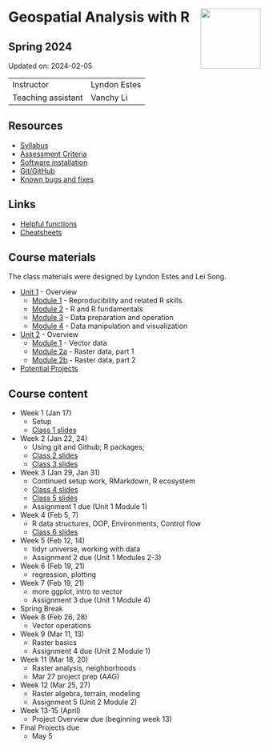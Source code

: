 
# Geospatial Analysis with R <img src="https://s28151.pcdn.co/offices/marketing-and-communications/wp-content/blogs.dir/3/files/sites/106/2019/08/CU_Seal_Red_SM_60_75_v4-768x768.png" align="right" width="120" />

## Spring 2024

Updated on: 2024-02-05

<center>

|                    |              |
|:-------------------|:-------------|
| Instructor         | Lyndon Estes |
| Teaching assistant | Vanchy Li    |

</center>

## Resources

- [Syllabus](syllabus.html)
- [Assessment Criteria](assessment.html)
- [Software installation](software-installation.html)
- [Git/GitHub](git-github.html)
- [Known bugs and fixes](bugs-fixes.html)

## Links

- [Helpful functions](helpful_functions.html)
- [Cheatsheets](cheatsheets.html)

## Course materials

The class materials were designed by Lyndon Estes and Lei Song.

- [Unit 1](unit1.html) - Overview
  - [Module 1](unit1-module1.html) - Reproducibility and related R
    skills
  - [Module 2](unit1-module2.html) - R and R fundamentals
  - [Module 3](unit1-module3.html) - Data preparation and operation
  - [Module 4](unit1-module4.html) - Data manipulation and visualization
- [Unit 2](unit2.html) - Overview
  - [Module 1](unit2-module1.html) - Vector data
  - [Module 2a](unit2-module2a.html) - Raster data, part 1
  - [Module 2b](unit2-module2b.html) - Raster data, part 2
- [Potential Projects](projects.html)

## Course content

- Week 1 (Jan 17)
  - Setup
  - [Class 1 slides](class1.html)
- Week 2 (Jan 22, 24)
  - Using git and Github; R packages;
  - [Class 2 slides](class2.html)
  - [Class 3 slides](class3.html)
- Week 3 (Jan 29, Jan 31)
  - Continued setup work, RMarkdown, R ecosystem
  - [Class 4 slides](class4.html)
  - [Class 5 slides](class5.html)  
  - Assignment 1 due (Unit 1 Module 1)
- Week 4 (Feb 5, 7)
  - R data structures, OOP, Environments, Control flow
  - [Class 6 slides](class6.html)  
- Week 5 (Feb 12, 14)
  - tidyr universe, working with data
  - Assignment 2 due (Unit 1 Modules 2-3)
- Week 6 (Feb 19, 21)
  - regression, plotting
- Week 7 (Feb 19, 21)
  - more ggplot, intro to vector
  - Assignment 3 due (Unit 1 Module 4)
- Spring Break
- Week 8 (Feb 26, 28)
  - Vector operations
- Week 9 (Mar 11, 13)
  - Raster basics
  - Assignment 4 due (Unit 2 Module 1)
- Week 11 (Mar 18, 20)
  - Raster analysis, neighborhoods
  - Mar 27 project prep (AAG)
- Week 12 (Mar 25, 27)
  - Raster algebra, terrain, modeling
  - Assignment 5 (Unit 2 Module 2)
- Week 13-15 (April)
  - Project Overview due (beginning week 13)
- Final Projects due
  - May 5
